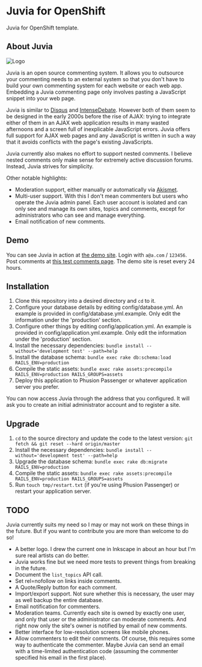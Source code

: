 # Juvia for OpenShift

Juvia for OpenShift template.

## About Juvia

![Logo](https://github.com/phusion/juvia/raw/master/app/assets/images/logo-128.png)

Juvia is an open source commenting system. It allows you to outsource your commenting needs to an external system so that you don't have to build your own commenting system for each website or each web app. Embedding a Juvia commenting page only involves pasting a JavaScript snippet into your web page.

Juvia is similar to [Disqus](http://www.disqus.com/) and [IntenseDebate](http://intensedebate.com/). However both of them seem to be designed in the early 2000s before the rise of AJAX: trying to integrate either of them in an AJAX web application results in many wasted afternoons and a screen full of inexplicable JavaScript errors. Juvia offers full support for AJAX web pages and any JavaScript is written in such a way that it avoids conflicts with the page's existing JavaScripts.

Juvia currently also makes no effort to support nested comments. I believe nested comments only make sense for extremely active discussion forums. Instead, Juvia strives for simplicity.

Other notable highlights:

 * Moderation support, either manually or automatically via [Akismet](http://akismet.com/).
 * Multi-user support. With this I don't mean commenters but users who operate the Juvia admin panel. Each user account is isolated and can only see and manage its own sites, topics and comments, except for administrators who can see and manage everything.
 * Email notification of new comments.

## Demo

You can see Juvia in action at [the demo site](http://juvia-demo.phusion.nl). Login with `a@a.com` / `123456`. Post comments at [this test comments page](http://juvia-demo.phusion.nl/admin/sites/1/test). The demo site is reset every 24 hours.

## Installation

1. Clone this repository into a desired directory and `cd` to it.
2. Configure your database details by editing config/database.yml. An example is provided in config/database.yml.example. Only edit the information under the 'production' section.
3. Configure other things by editing config/application.yml. An example is provided in config/application.yml.example. Only edit the information under the 'production' section.
4. Install the necessary dependencies: `bundle install --without='development test' --path=help`
5. Install the database schema: `bundle exec rake db:schema:load RAILS_ENV=production`
6. Compile the static assets: `bundle exec rake assets:precompile RAILS_ENV=production RAILS_GROUPS=assets`
7. Deploy this application to Phusion Passenger or whatever application server you prefer.

You can now access Juvia through the address that you configured. It will ask you to create an initial administrator account and to register a site.

## Upgrade

1. `cd` to the source directory and update the code to the latest version: `git fetch && git reset --hard origin/master`
2. Install the necessary dependencies: `bundle install --without='development test' --path=help`
3. Upgrade the database schema: `bundle exec rake db:migrate RAILS_ENV=production`
4. Compile the static assets: `bundle exec rake assets:precompile RAILS_ENV=production RAILS_GROUPS=assets`
5. Run `touch tmp/restart.txt` (if you're using Phusion Passenger) or restart your application server.

## TODO

Juvia currently suits my need so I may or may not work on these things in the future. But if you want to contribute you are more than welcome to do so!

 * A better logo. I drew the current one in Inkscape in about an hour but I'm sure real artists can do better.
 * Juvia works fine but we need more tests to prevent things from breaking in the future.
 * Document the `list_topics` API call.
 * Set rel=nofollow on links inside comments.
 * A Quote/Reply button for each comment.
 * Import/export support. Not sure whether this is necessary, the user may as well backup the entire database.
 * Email notification for commenters.
 * Moderation teams. Currently each site is owned by exactly one user, and only that user or the administrator can moderate comments. And right now only the site's owner is notified by email of new comments.
 * Better interface for low-resolution screens like mobile phones.
 * Allow commenters to edit their comments. Of course, this requires some way to authenticate the commenter. Maybe Juvia can send an email with a time-limited authentication code (assuming the commenter specified his email in the first place).
